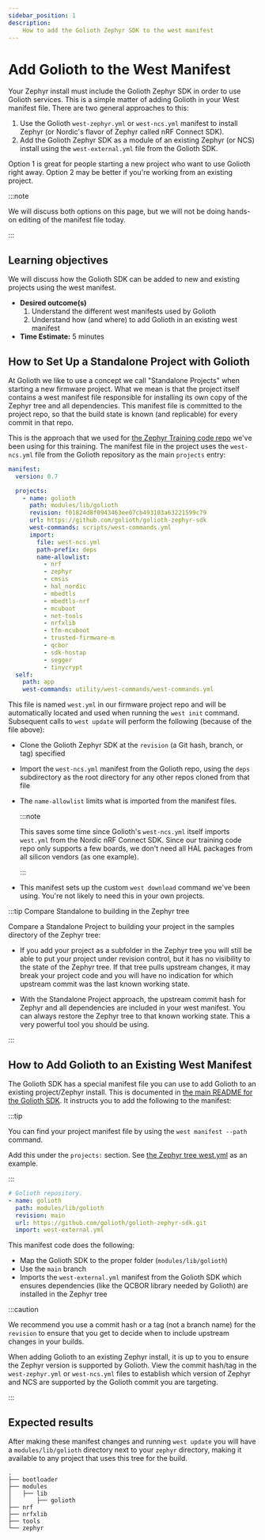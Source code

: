 ```yaml
---
sidebar_position: 1
description:
    How to add the Golioth Zephyr SDK to the west manifest
---
```


# Add Golioth to the West Manifest

Your Zephyr install must include the Golioth Zephyr SDK in order to use Golioth
services. This is a simple matter of adding Golioth in your West manifest file.
There are two general approaches to this:

1. Use the Golioth `west-zephyr.yml` or `west-ncs.yml` manifest to install
   Zephyr (or Nordic's flavor of Zephyr called nRF Connect SDK).
2. Add the Golioth Zephyr SDK as a module of an existing Zephyr (or NCS) install
   using the `west-external.yml` file from the Golioth SDK.

Option 1 is great for people starting a new project who want to use Golioth
right away. Option 2 may be better if you're working from an existing project.

:::note

We will discuss both options on this page, but we will not be doing hands-on
editing of the manifest file today.

:::

## Learning objectives

We will discuss how the Golioth SDK can be added to new and existing projects
using the west manifest.

* **Desired outcome(s)**
  1. Understand the different west manifests used by Golioth
  2. Understand how (and where) to add Golioth in an existing west manifest
* **Time Estimate:** 5 minutes

## How to Set Up a Standalone Project with Golioth

At Golioth we like to use a concept we call "Standalone Projects" when starting
a new firmware project. What we mean is that the project itself contains a west
manifest file responsible for installing its own copy of the Zephyr tree and all
dependencies. This manifest file is committed to the project repo, so that the
build state is known (and replicable) for every commit in that repo.

This is the approach that we used for [the Zephyr Training code
repo](https://github.com/golioth/zephyr-training) we've been using for this
training. The manifest file in the project uses the `west-ncs.yml` file from the
Golioth repository as the main `projects` entry:

```yaml
manifest:
  version: 0.7

  projects:
    - name: golioth
      path: modules/lib/golioth
      revision: f01824d8f0943463ee07cb493103a63221599c79
      url: https://github.com/golioth/golioth-zephyr-sdk
      west-commands: scripts/west-commands.yml
      import:
        file: west-ncs.yml
        path-prefix: deps
        name-allowlist:
          - nrf
          - zephyr
          - cmsis
          - hal_nordic
          - mbedtls
          - mbedtls-nrf
          - mcuboot
          - net-tools
          - nrfxlib
          - tfm-mcuboot
          - trusted-firmware-m
          - qcbor
          - sdk-hostap
          - segger
          - tinycrypt
  self:
    path: app
    west-commands: utility/west-commands/west-commands.yml
```

This file is named `west.yml` in our firmware project repo and will be
automatically located and used when running the `west init` command. Subsequent
calls to `west update` will perform the following (because of the file above):

* Clone the Golioth Zephyr SDK at the `revision` (a Git hash, branch, or tag)
  specified
* Import the `west-ncs.yml` manifest from the Golioth repo, using the `deps`
  subdirectory as the root directory for any other repos cloned from that file
* The `name-allowlist` limits what is imported from the manifest files.

  :::note

  This saves some time since Golioth's `west-ncs.yml` itself imports `west.yml`
  from the Nordic nRF Connect SDK. Since our training code repo only supports a
  few boards, we don't need all HAL packages from all silicon vendors (as one
  example).

  :::

* This manifest sets up the custom `west download` command we've been using.
  You're not likely to need this in your own projects.

:::tip Compare Standalone to building in the Zephyr tree

Compare a Standalone Project to building your project in the samples directory
of the Zephyr tree:

* If you add your project as a subfolder in the Zephyr tree you will still be
  able to put your project under revision control, but it has no visibility to
  the state of the Zephyr tree. If that tree pulls upstream changes, it may
  break your project code and you will have no indication for which upstream
  commit was the last known working state.

* With the Standalone Project approach, the upstream commit hash for Zephyr and
  all dependencies are included in your west manifest. You can always restore
  the Zephyr tree to that known working state. This a very powerful tool you
  should be using.

:::

## How to Add Golioth to an Existing West Manifest

The Golioth SDK has a special manifest file you can use to add Golioth to an
existing project/Zephyr install. This is documented in [the main README for the
Golioth
SDK](https://github.com/golioth/golioth-zephyr-sdk#adding-golioth-sdk-to-existing-west-project).
It instructs you to add the following to the manifest:

:::tip

You can find your project manifest file by using the `west manifest --path`
command.

Add this under the `projects:` section. See [the Zephyr tree
west.yml](https://github.com/zephyrproject-rtos/zephyr/blob/main/west.yml) as an
example.


:::

```yaml
# Golioth repository.
- name: golioth
  path: modules/lib/golioth
  revision: main
  url: https://github.com/golioth/golioth-zephyr-sdk.git
  import: west-external.yml
```

This manifest code does the following:

* Map the Golioth SDK to the proper folder (`modules/lib/golioth`)
* Use the `main` branch
* Imports the `west-external.yml` manifest from the Golioth SDK which ensures
  dependencies (like the QCBOR library needed by Golioth) are installed in the
  Zephyr tree

:::caution

We recommend you use a commit hash or a tag (not a branch name) for the
`revision` to ensure that you get to decide when to include upstream changes in
your builds.

When adding Golioth to an existing Zephyr install, it is up to you to ensure the
Zephyr version is supported by Golioth. View the commit hash/tag in the
`west-zephyr.yml` or `west-ncs.yml` files to establish which version of Zephyr
and NCS are supported by the Golioth commit you are targeting.

:::

## Expected results

After making these manifest changes and running `west update` you will have a
`modules/lib/golioth` directory next to your `zephyr` directory, making it
available to any project that uses this tree for the build.

```shell
.
├── bootloader
├── modules
│   ├── lib
│       ├── golioth
├── nrf
├── nrfxlib
├── tools
└── zephyr
```

